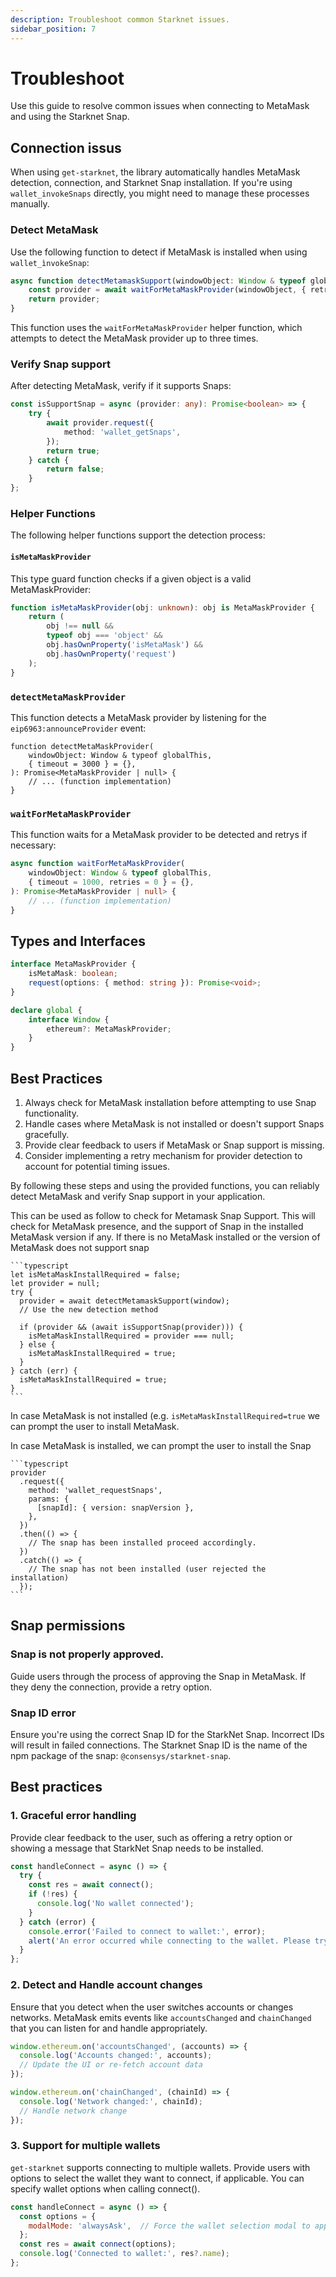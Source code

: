 ```yaml
---
description: Troubleshoot common Starknet issues.
sidebar_position: 7
---
```


# Troubleshoot

Use this guide to resolve common issues when connecting to MetaMask and using the Starknet Snap.

## Connection issus

When using `get-starknet`, the library automatically handles MetaMask detection, connection, and Starknet Snap installation. 
If you're using `wallet_invokeSnaps` directly, you might need to manage these processes manually.

### Detect MetaMask

Use the following function to detect if MetaMask is installed when using `wallet_ìnvokeSnap`:

```typescript
async function detectMetamaskSupport(windowObject: Window & typeof globalThis): Promise<MetaMaskProvider | null> {
    const provider = await waitForMetaMaskProvider(windowObject, { retries: 3 });
    return provider;
}
```

This function uses the `waitForMetaMaskProvider` helper function, which attempts to detect the MetaMask provider up to three times.

### Verify Snap support

After detecting MetaMask, verify if it supports Snaps:

```typescript
const isSupportSnap = async (provider: any): Promise<boolean> => {
    try {
        await provider.request({
            method: 'wallet_getSnaps',
        });
        return true;
    } catch {
        return false;
    }
};
```

### Helper Functions

The following helper functions support the detection process:

#### `isMetaMaskProvider`

This type guard function checks if a given object is a valid MetaMaskProvider:

```typescript
function isMetaMaskProvider(obj: unknown): obj is MetaMaskProvider {
    return (
        obj !== null &&
        typeof obj === 'object' &&
        obj.hasOwnProperty('isMetaMask') &&
        obj.hasOwnProperty('request')
    );
}
```

### `detectMetaMaskProvider`

This function detects a MetaMask provider by listening for the `eip6963:announceProvider` event:

```typescrip
function detectMetaMaskProvider(
    windowObject: Window & typeof globalThis,
    { timeout = 3000 } = {},
): Promise<MetaMaskProvider | null> {
    // ... (function implementation)
}
```

### `waitForMetaMaskProvider`

This function waits for a MetaMask provider to be detected and retrys if necessary:

```typescript
async function waitForMetaMaskProvider(
    windowObject: Window & typeof globalThis,
    { timeout = 1000, retries = 0 } = {},
): Promise<MetaMaskProvider | null> {
    // ... (function implementation)
}
```

## Types and Interfaces

```typescript
interface MetaMaskProvider {
    isMetaMask: boolean;
    request(options: { method: string }): Promise<void>;
}

declare global {
    interface Window {
        ethereum?: MetaMaskProvider;
    }
}
```

## Best Practices

1. Always check for MetaMask installation before attempting to use Snap functionality.
2. Handle cases where MetaMask is not installed or doesn't support Snaps gracefully.
3. Provide clear feedback to users if MetaMask or Snap support is missing.
4. Consider implementing a retry mechanism for provider detection to account for potential timing issues.

By following these steps and using the provided functions, you can reliably detect MetaMask and verify Snap support in your application.


This can be used as follow to check for Metamask Snap Support. This will check for MetaMask presence, and the support of Snap in the installed MetaMask version if any. If there is no MetaMask installed or the version of MetaMask does not support snap 

    ```typescript
    let isMetaMaskInstallRequired = false;
    let provider = null;
    try {
      provider = await detectMetamaskSupport(window);
      // Use the new detection method
    
      if (provider && (await isSupportSnap(provider))) {
        isMetaMaskInstallRequired = provider === null;
      } else {
        isMetaMaskInstallRequired = true;
      }
    } catch (err) {
      isMetaMaskInstallRequired = true;
    }
    ```

In case MetaMask is not installed (e.g. `isMetaMaskInstallRequired=true` we can prompt the user to install MetaMask. 

In case MetaMask is installed, we can prompt the user to install the Snap 

    ```typescript
    provider
      .request({
        method: 'wallet_requestSnaps',
        params: {
          [snapId]: { version: snapVersion },
        },
      })
      .then(() => {
        // The snap has been installed proceed accordingly.
      })
      .catch(() => {
        // The snap has not been installed (user rejected the installation) 
      });
    ```
## Snap permissions

### Snap is not properly approved.

Guide users through the process of approving the Snap in MetaMask. If they deny the connection, provide a retry option.

### Snap ID error

Ensure you're using the correct Snap ID for the StarkNet Snap. Incorrect IDs will result in failed connections.
The Starknet Snap ID is the name of the npm package of the snap: `@consensys/starknet-snap`.


## Best practices

### 1. Graceful error handling

Provide clear feedback to the user, such as offering a retry option or showing a message that StarkNet Snap needs to be installed.

```javascript
const handleConnect = async () => {
  try {
    const res = await connect();
    if (!res) {
      console.log('No wallet connected');
    }
  } catch (error) {
    console.error('Failed to connect to wallet:', error);
    alert('An error occurred while connecting to the wallet. Please try again.');
  }
};
```

### 2. Detect and Handle account changes

Ensure that you detect when the user switches accounts or changes networks. MetaMask emits events like `accountsChanged` and `chainChanged` that you can listen for and handle appropriately.

```javascript
window.ethereum.on('accountsChanged', (accounts) => {
  console.log('Accounts changed:', accounts);
  // Update the UI or re-fetch account data
});

window.ethereum.on('chainChanged', (chainId) => {
  console.log('Network changed:', chainId);
  // Handle network change
});
```

### 3. Support for multiple wallets

`get-starknet` supports connecting to multiple wallets. Provide users with options to select the wallet they want to connect, if applicable. You can specify wallet options when calling connect().

```javascript
const handleConnect = async () => {
  const options = {
    modalMode: 'alwaysAsk',  // Force the wallet selection modal to appear
  };
  const res = await connect(options);
  console.log('Connected to wallet:', res?.name);
};
```